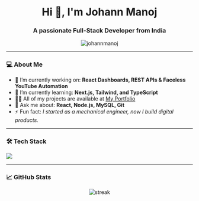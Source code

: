 <h1 align="center">Hi 👋, I'm Johann Manoj</h1>
<h3 align="center">A passionate Full-Stack Developer from India</h3>

<p align="center">
  <img src="https://komarev.com/ghpvc/?username=johannmanoj&label=Profile%20views&color=0e75b6&style=flat" alt="johannmanoj" />
</p>

---

### 💻 About Me

- 🔭 I’m currently working on: **React Dashboards, REST APIs & Faceless YouTube Automation**
- 🌱 I’m currently learning: **Next.js, Tailwind, and TypeScript**
- 👨‍💻 All of my projects are available at [My Portfolio](#) <!-- Replace with your site if available -->
- 💬 Ask me about: **React, Node.js, MySQL, Git**
- ⚡ Fun fact: *I started as a mechanical engineer, now I build digital products.*

---

### 🛠️ Tech Stack

<p align="left">
  <img src="https://skillicons.dev/icons?i=react,nodejs,express,js,ts,tailwind,html,css,mysql,git,figma" />
</p>

---

### 📈 GitHub Stats

<p align="center">
 <!-- <img src="https://github-readme-stats.vercel.app/api?username=johannmanoj&show_icons=true&theme=tokyonight" alt="johannmanoj" />-->
  <img src="https://github-readme-streak-stats.herokuapp.com/?user=johannmanoj&theme=tokyonight" alt="streak" />
</p>



<!-- Optional: Latest Projects or YouTube Embed Section -->
<!-- You can embed latest repo or GitHub activity using GitHub Readme Widgets -->

